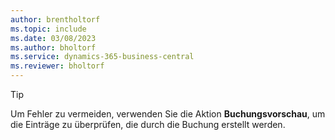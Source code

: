```yaml
---
author: brentholtorf
ms.topic: include
ms.date: 03/08/2023
ms.author: bholtorf
ms.service: dynamics-365-business-central
ms.reviewer: bholtorf
---
```


> [!TIP]
> Um Fehler zu vermeiden, verwenden Sie die Aktion **Buchungsvorschau**, um die Einträge zu überprüfen, die durch die Buchung erstellt werden. 
